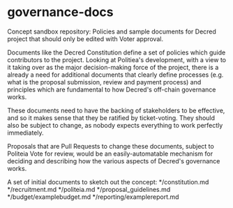 # governance-docs
Concept sandbox repository: Policies and sample documents for Decred project that should only be edited with Voter approval.

Documents like the Decred Constitution define a set of policies which guide contributors to the project. Looking at Politiea's development, with a view to it taking over as the major decision-making force of the project, there is a already a need for additional documents that clearly define processes (e.g. what is the proposal submission, review and payment process) and principles which are fundamental to how Decred's off-chain governance works.

These documents need to have the backing of stakeholders to be effective, and so it makes sense that they be ratified by ticket-voting. They should also be subject to change, as nobody expects everything to work perfectly immediately.

Proposals that are Pull Requests to change these documents, subject to Politeia Vote for review, would be an easily-automatable mechanism for deciding and describing how the various aspects of Decred's governance works.

A set of initial documents to sketch out the concept:
*/constitution.md
*/recruitment.md
*/politeia.md
*/proposal_guidelines.md
*/budget/examplebudget.md
*/reporting/examplereport.md
